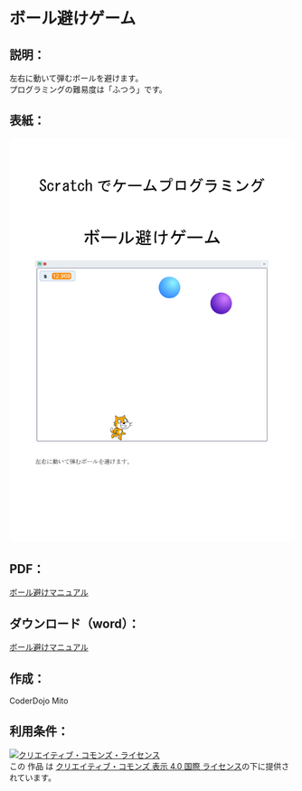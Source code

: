 # ボール避けゲーム

## 説明：
左右に動いて弾むボールを避けます。  
プログラミングの難易度は「ふつう」です。  

## 表紙：
![表紙](ボール避けマニュアル.png)

## PDF：
[ボール避けマニュアル](ボール避けマニュアル.pdf)  

## ダウンロード（word）：
[ボール避けマニュアル](ボール避けマニュアル.docx)  

## 作成：
CoderDojo Mito

## 利用条件：
<a rel="license" href="http://creativecommons.org/licenses/by/4.0/"><img alt="クリエイティブ・コモンズ・ライセンス" style="border-width:0" src="https://i.creativecommons.org/l/by/4.0/88x31.png" /></a><br />この 作品 は <a rel="license" href="http://creativecommons.org/licenses/by/4.0/">クリエイティブ・コモンズ 表示 4.0 国際 ライセンス</a>の下に提供されています。
